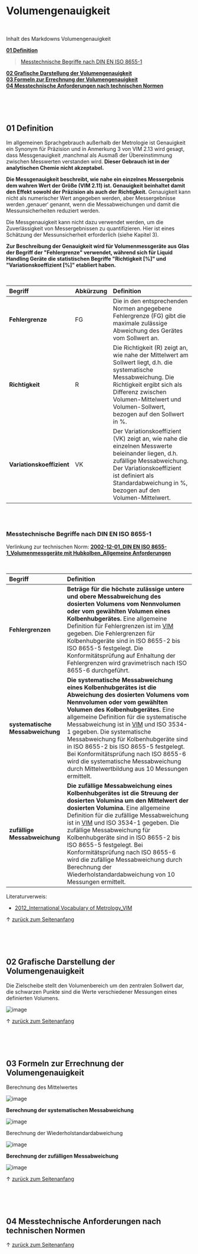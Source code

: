 

<a name="top"></a>
# Volumengenauigkeit

<br/>

Inhalt des Markdowns Volumengenauigkeit

**[01 Definition](#1)** <br/>
> [Messtechnische Begriffe nach DIN EN ISO 8655-1](#Begriffe) <br/>

**[02 Grafische Darstellung der Volumengenauigkeit](#2)** <br/>
**[03 Formeln zur Errechnung der Volumengenauigkeit](#3)** <br/>
**[04 Messtechnische Anforderungen nach technischen Normen](#4)** <br/>

<br/>

<br/>

<br/>

<a name="1"></a>
## 01 Definition
Im allgemeinen Sprachgebrauch außerhalb der Metrologie ist Genauigkeit ein Synonym für Präzision und in Anmerkung 3 von VIM 2.13 wird gesagt, dass 
Messgenauigkeit ‚manchmal als Ausmaß der Übereinstimmung zwischen Messwerten verstanden wird. **Dieser Gebrauch ist in der analytischen Chemie nicht akzeptabel.** 

**Die Messgenauigkeit beschreibt, wie nahe ein einzelnes Messergebnis dem wahren Wert der Größe (VIM 2.11) ist. Genauigkeit beinhaltet damit den Effekt sowohl der Präzision als auch der Richtigkeit.** Genauigkeit kann nicht als numerischer Wert angegeben werden, aber Messergebnisse werden ‚genauer‘ genannt, wenn die Messabweichungen
und damit die Messunsicherheiten reduziert werden. 

Die Messgenauigkeit kann nicht dazu verwendet werden, um die Zuverlässigkeit von Messergebnissen zu quantifizieren. Hier ist eines Schätzung der Messunsicherheit erforderlich (siehe Kapitel 3).

**Zur Beschreibung der Genauigkeit wird für Volumenmessgeräte aus Glas der Begriff der "Fehlergrenze" verwendet, während sich für Liquid Handling Geräte die statistischen Begriffe "Richtigkeit [%]" und "Variationskoeffizient [%]" etabliert haben.**

<br/>

| Begriff     | Abkürzung | Definition | 
| :-------------- | :------ | :------ | 
| **Fehlergrenze** |  FG | Die in den entsprechenden Normen angegebene Fehlergrenze (FG) gibt die maximale zulässige Abweichung des Gerätes vom Sollwert an. |
| **Richtigkeit** |  R | Die Richtigkeit (R) zeigt an, wie nahe der Mittelwert am Sollwert liegt, d.h. die systematische Messabweichung. Die Richtigkeit ergibt sich als Differenz zwischen Volumen-Mittelwert und Volumen-Sollwert, bezogen auf den Sollwert in %. |
| **Variationskoeffizient** |  VK | Der Variationskoeffizient (VK) zeigt an, wie nahe die einzelnen Messwerte beieinander liegen, d.h. zufällige Messabweichung. Der Variationskoeffizient ist definiert als Standardabweichung in %, bezogen auf den Volumen-Mittelwert. |

<br/>

<br/>

<a name="Begriffe"></a>
### Messtechnische Begriffe nach DIN EN ISO 8655-1

Verlinkung zur technischen Norm: **[2002-12-01_DIN EN ISO 8655-1_Volumenmessgeräte mit Hubkolben_Allgemeine Anforderungen](https://hirschmannlab.sharepoint.com/:b:/r/sites/AAD-Product-Management-Portal/Produkt%20Konformitt/01%20European%20Conformity/04%20Technical%20Product%20Standards/2002-12-01_DIN%20EN%20ISO%208655-1_Volumenmessger%C3%A4te%20mit%20Hubkolben_Allgemeine%20Anforderungen.pdf?csf=1&web=1&e=0K9JOb)**

<br/>

| Begriff     | Definition | 
| :-------------- |  :------ | 
| **Fehlergrenzen** | **Beträge für die höchste zulässige untere und obere Messabweichung des dosierten Volumens vom Nennvolumen oder vom gewählten Volumen eines Kolbenhubgerätes.** Eine allgemeine Definition für Fehlergrenzen ist im [VIM](https://hirschmannlab-my.sharepoint.com/:b:/r/personal/m_herkert_hirschmannlab_de/Documents/Produktmanagement/Literaturrecherche/General%20Information/2012_International%20Vocabulary%20of%20Metrology_VIM.pdf?csf=1&web=1&e=e33goP) gegeben. Die Fehlergrenzen für Kolbenhubgeräte sind in ISO 8655-2 bis ISO 8655-5 festgelegt. Die Konformitätsprüfung auf Enhaltung der Fehlergrenzen wird gravimetrisch nach ISO 8655-6 durchgeführt. |
| **systematische Messabweichung** | **Die systematische Messabweichung eines Kolbenhubgerätes ist die Abweichung des dosierten Volumens vom Nennvolumen oder vom gewählten Volumen des Kolbenhubgerätes.** Eine allgemeine Definition für die systematische Messabweichung ist in [VIM](https://hirschmannlab-my.sharepoint.com/:b:/r/personal/m_herkert_hirschmannlab_de/Documents/Produktmanagement/Literaturrecherche/General%20Information/2012_International%20Vocabulary%20of%20Metrology_VIM.pdf?csf=1&web=1&e=e33goP) und ISO 3534-1 gegeben. Die systematische Messabweichung für Kolbenhubgeräte sind in ISO 8655-2 bis ISO 8655-5 festgelegt. Bei Konformitätsprüfung nach ISO 8655-6 wird die systematische Messabweichung durch Mittelwertbildung aus 10 Messungen ermittelt. |
| **zufällige Messabweichung** | **Die zufällige Messabweichung eines Kolbenhubgerätes ist die Streuung der dosierten Volumina um den Mittelwert der dosierten Volumina.** Eine allgemeine Definition für die zufällige Messabweichung ist in [VIM](https://hirschmannlab-my.sharepoint.com/:b:/r/personal/m_herkert_hirschmannlab_de/Documents/Produktmanagement/Literaturrecherche/General%20Information/2012_International%20Vocabulary%20of%20Metrology_VIM.pdf?csf=1&web=1&e=e33goP) und ISO 3534-1 gegeben. Die zufällige Messabweichung für Kolbenhubgeräte sind in ISO 8655-2 bis ISO 8655-5 festgelegt. Bei Konformitätsprüfung nach ISO 8655-6 wird die zufällige Messabweichung durch Berechnung der Wiederholstandardabweichung von 10 Messungen ermittelt. |

Literaturverweis:
- [2012_International Vocabulary of Metrology_VIM](https://hirschmannlab-my.sharepoint.com/:b:/r/personal/m_herkert_hirschmannlab_de/Documents/Produktmanagement/Literaturrecherche/General%20Information/2012_International%20Vocabulary%20of%20Metrology_VIM.pdf?csf=1&web=1&e=e33goP)

&uarr; [zurück zum Seitenanfang](#top)

<br/>

<br/>

<br/>

<a name="2"></a>
## 02 Grafische Darstellung der Volumengenauigkeit
Die Zielscheibe stellt den Volumenbereich um den zentralen Sollwert dar, die schwarzen Punkte sind die Werte verschiedener Messungen eines definierten Volumens.

![image](https://user-images.githubusercontent.com/83710723/148731947-da2cb738-8cfc-4930-bc4c-b702f937698e.png)

&uarr; [zurück zum Seitenanfang](#top)

<br/>

<br/>

<br/>

<a name="3"></a>
## 03 Formeln zur Errechnung der Volumengenauigkeit

Berechnung des Mittelwertes

![image](https://user-images.githubusercontent.com/83710723/148746234-582a6c81-0afc-499e-bd78-31c0f6dfdd8b.png)

**Berechnung der systematischen Messabweichung**

![image](https://user-images.githubusercontent.com/83710723/148745650-ee1da6e8-d11b-4d49-b53a-e42f7d72d71d.png)

Berechnung der Wiederholstandardabweichung

![image](https://user-images.githubusercontent.com/83710723/148746061-a23f152c-efb7-44ae-97da-517108ed57c6.png)

**Berechnung der zufälligen Messabweichung**

![image](https://user-images.githubusercontent.com/83710723/148745967-fcf93d9b-7aeb-4e7e-8ec0-15dbe7ef6c7a.png)




&uarr; [zurück zum Seitenanfang](#top)


<br/>

<br/>

<br/>

<a name="4"></a>
## 04 Messtechnische Anforderungen nach technischen Normen

&uarr; [zurück zum Seitenanfang](#top)


<br/>

<br/>

<br/>
